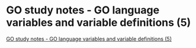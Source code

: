 # GO study notes - GO language variables and variable definitions (5)
[GO study notes - GO language variables and variable definitions (5)](https://aiwithcloud.com/2022/09/19/go_study_notes___go_language_variables_and_variable_definitions_5/)